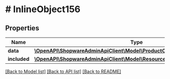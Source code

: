 # # InlineObject156

## Properties

Name | Type | Description | Notes
------------ | ------------- | ------------- | -------------
**data** | [**\OpenAPI\ShopwareAdminApiClient\Model\ProductCrossSellingAssignedProducts**](ProductCrossSellingAssignedProducts.md) |  | [optional]
**included** | [**\OpenAPI\ShopwareAdminApiClient\Model\Resource[]**](Resource.md) |  | [optional]

[[Back to Model list]](../../README.md#models) [[Back to API list]](../../README.md#endpoints) [[Back to README]](../../README.md)
